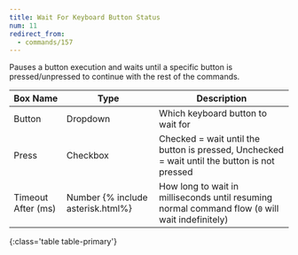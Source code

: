 ```yaml
---
title: Wait For Keyboard Button Status
num: 11
redirect_from:
  - commands/157
---
```


Pauses a button execution and waits until a specific button is pressed/unpressed to continue with the rest of the commands.


| Box Name | Type | Description | 
|-------|--------|--------
|Button|Dropdown|Which keyboard button to wait for
|Press|Checkbox|Checked = wait until the button is pressed, Unchecked = wait until the button is not pressed 
|Timeout After (ms)|Number {% include asterisk.html%}|How long to wait in milliseconds until resuming normal command flow (`0` will wait indefinitely)
{:class='table table-primary'}








